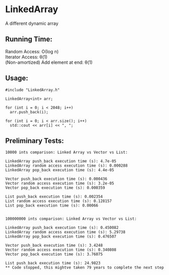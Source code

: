 # LinkedArray  
A different dynamic array

## Running Time:  
Random Access: Ο(log n)  
Iterator Access: θ(1)  
(Non-amortized) Add element at end: θ(1)

## Usage:  
```
#include "LinkedArray.h"

LinkedArray<int> arr;

for (int i = 0; i < 2048; i++)
  arr.push_back(i);
  
for (int i = 0; i < arr.size(); i++)
  std::cout << arr[i] << ", ";
```

## Preliminary Tests:  
```
10000 ints comparison: Linked Array vs Vector vs List:

LinkedArray push_back execution time (s): 4.7e-05
LinkedArray random access execution time (s): 0.000288
LinkedArray pop_back execution time (s): 4.4e-05

Vector push_back execution time (s): 0.000436
Vector random access execution time (s): 3.2e-05
Vector pop_back execution time (s): 0.000359

List push_back execution time (s): 0.002354
List random access execution time (s): 0.128157
List pop_back execution time (s): 0.00066


100000000 ints comparison: Linked Array vs Vector vs List:

LinkedArray push_back execution time (s): 0.450082
LinkedArray random access execution time (s): 5.29738
LinkedArray pop_back execution time (s): 0.476507

Vector push_back execution time (s): 3.4248
Vector random access execution time (s): 0.340808
Vector pop_back execution time (s): 3.76075

List push_back execution time (s): 24.9823
** Code stopped, this mightve taken 79 years to complete the next step
```
